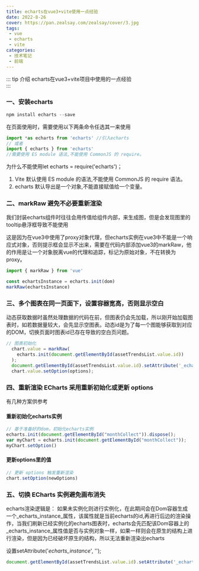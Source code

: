 ```yaml
---
title: echarts在vue3+vite使用一点经验
date: 2022-8-26
cover: https://pan.zealsay.com/zealsay/cover/3.jpg
tags:
 - vue
 - echarts
 - vite
categories:
 - 技术笔记
 - 前端
---
```


::: tip 介绍
echarts在vue3+vite项目中使用的一点经验<br>
:::

<!-- more -->

### 一、安装echarts

```javascript
npm install echarts --save
```

在页面使用时，需要使用以下两条命令任选其一来使用

```javascript
import *as echarts from 'echarts' //引入echarts
// 或者
import { echarts } from 'echarts'
//需要使用 ES module 语法,不能使用 CommonJS 的 require。
```

为什么不能使用let echarts = require('echarts')；

1. Vite 默认使用 ES module 的语法,不能使用 CommonJS 的 require 语法。
2. echarts 默认导出是一个对象,不能直接赋值给一个变量。

### 二、markRaw 避免不必要重新渲染

我们封装echarts组件时往往会用传值给组件内部，来生成图，但是会发现图里的tooltip悬浮框导致不能使用

这是因为在vue3中使用了proxy对象代理，但echarts实例在vue3中不能是一个响应式对象，否则提示框会显示不出来，需要在代码内部添加vue3的markRaw，他的作用是让一个对象脱离vue的代理和追踪，标记为原始对象，不在转换为proxy。

```javascript
import { markRaw } from 'vue'

const echartsInstance = echarts.init(dom) 
markRaw(echartsInstance)
```

### 三、多个图表在同一页面下，设置容器宽高，否则显示空白

动态获取数据时虽然处理数据的代码在前，但图表仍会先加载，所以刚开始加载图表时，如若数据量较大，会先显示空图表。动态id是为了每一个图能够获取到对应的DOM，切换页面时图表id已存在导致的空白页问题。

```javascript
// 图表初始化
  chart.value = markRaw(
    echarts.init(document.getElementById(assetTrendsList.value.id))
  );
  document.getElementById(assetTrendsList.value.id).setAttribute('_echarts_instance_', '');
  chart.value.setOption(options);
```

### 四、重新渲染 ECharts 采用重新初始化或更新 options

有几种方案供参考

#### 重新初始化echarts实例

```javascript
// 基于准备好的dom，初始化echarts实例
echarts.init(document.getElementById("monthCollect")).dispose();
var myChart = echarts.init(document.getElementById("monthCollect"));
myChart.setOption()
```

#### 更新options里的值

```javascript
// 更新 options 触发重新渲染
chart.setOption(newOptions) 
```

### 五、切换 ECharts 实例避免画布消失

echarts渲染逻辑是：
如果未实例化则进行实例化，在此期间会在Dom容器生成一个_echarts_instance_属性，该属性就是当前echarts的id,再进行后边的渲染操作，当我们刷新已经实例化的echarts图表时，echarts会先匹配该Dom容器上的_echarts_instance_属性值是否与实例对象一样，如果一样则会在原生的结构上进行渲染，但是因为已经破坏原生的结构，所以无法重新渲染出echarts

设置setAttribute('_echarts_instance_', '');

```javascript
document.getElementById(assetTrendsList.value.id).setAttribute('_echarts_instance_', '');
```

